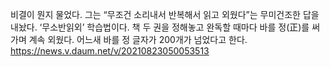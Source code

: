 비결이 뭔지 물었다. 그는 “무조건 소리내서 반복해서 읽고 외웠다”는 무미건조한 답을 내놨다. ‘무소반읽외’ 학습법이다. 책 두 권을 정해놓고 완독할 때마다 바를 정(正)를 써가며 계속 외웠다. 어느새 바를 정 글자가 200개가 넘었다고 한다.
https://news.v.daum.net/v/20210823050053513
